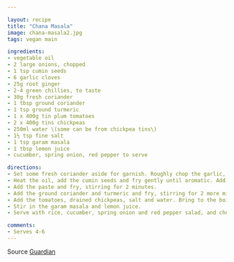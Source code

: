 ```yaml
---

layout: recipe
title: "Chana Masala"
image: chana-masala2.jpg
tags: vegan main

ingredients:
- vegetable oil
- 2 large onions, chopped
- 1 tsp cumin seeds
- 6 garlic cloves
- 25g root ginger
- 2-4 green chillies, to taste
- 30g fresh coriander
- 1 tbsp ground coriander
- 1 tsp ground turmeric
- 1 x 400g tin plum tomatoes
- 2 x 400g tins chickpeas
- 250ml water \(some can be from chickpea tins\)
- 1½ tsp fine salt
- 1 tsp garam masala
- 1 tbsp lemon juice
- cucumber, spring onion, red pepper to serve

directions:
- Set some fresh coriander aside for garnish. Roughly chop the garlic, ginger, chillies and fresh coriander and blend to a paste, adding a splash of water if needed.
- Heat the oil, add the cumin seeds and fry gently until aromatic. Add the onion and saute for 8-10 minutes until soft and golden.
- Add the paste and fry, stirring for 2 minutes.
- Add the ground coriander and turmeric and fry, stirring for 2 more minutes.
- Add the tomatoes, drained chickpeas, salt and water. Bring to the boil and simmer for 20 minutes.
- Stir in the garam masala and lemon juice.
- Serve with rice, cucumber, spring onion and red pepper salad, and chopped coriander leaves.

comments: 
- Serves 4-6
---
```


Source [Guardian](https://www.theguardian.com/food/2022/jan/12/how-to-make-chana-masala-recipe-felicity-cloake-masterclass)